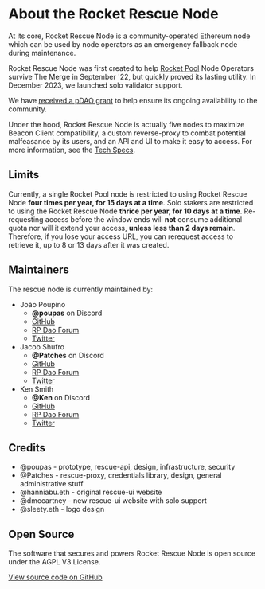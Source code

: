 # About the Rocket Rescue Node

At its core, Rocket Rescue Node is a community-operated Ethereum node which can be used by node operators as an emergency fallback node during maintenance.

Rocket Rescue Node was first created to help [Rocket Pool](https://rocketpool.net/) Node Operators survive The Merge in September '22, but quickly proved its lasting utility.
In December 2023, we launched solo validator support.


We have [received a pDAO grant](https://dao.rocketpool.net/t/january-2023-gmc-call-for-grant-applications-deadline-is-january-15th/1335/3) to help ensure its ongoing availability to the community.

Under the hood, Rocket Rescue Node is actually five nodes to maximize Beacon Client compatibility, a custom reverse-proxy to combat potential malfeasance by its users, and an API and UI to make it easy to access.
For more information, see the [Tech Specs](./tech-specs/SUMMARY.md).

## Limits
Currently, a single Rocket Pool node is restricted to using Rocket Rescue Node **four times per year, for 15 days at a time**.
Solo stakers are restricted to using the Rocket Rescue Node **thrice per year, for 10 days at a time**.
Re-requesting access before the window ends will **not** consume additional quota nor will it extend your access, **unless less than 2 days remain**.
Therefore, if you lose your access URL, you can rerequest access to retrieve it, up to 8 or 13 days after it was created.

## Maintainers
The rescue node is currently maintained by:

- João Poupino
  - **@poupas** on Discord
  - [GitHub](https://github.com/poupas)
  - [RP Dao Forum](https://dao.rocketpool.net/u/poupas/summary)
  - [Twitter](https://twitter.com/poupas)
- Jacob Shufro
  - **@Patches** on Discord
  - [GitHub](https://github.com/jshufro)
  - [RP Dao Forum](https://dao.rocketpool.net/u/patches/summary)
  - [Twitter](https://twitter.com/0xPatches)
- Ken Smith
  - **@Ken** on Discord
  - [GitHub](https://github.com/htimsk)
  - [RP Dao Forum](https://dao.rocketpool.net/u/ken/summary)
  - [Twitter](https://twitter.com/nextblock_eth)

## Credits
  - @poupas - prototype, rescue-api, design, infrastructure, security
  - @Patches - rescue-proxy, credentials library, design, general administrative stuff
  - @hanniabu.eth - original rescue-ui website
  - @dmccartney - new rescue-ui website with solo support
  - @sleety.eth - logo design

## Open Source
The software that secures and powers Rocket Rescue Node is open source under the AGPL V3 License.

[View source code on GitHub](https://github.com/orgs/Rocket-Rescue-Node/repositories)
